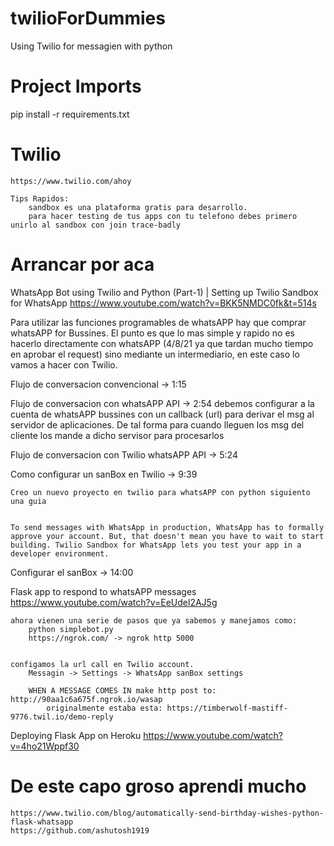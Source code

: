 # twilioForDummies
Using Twilio for messagien with python

# Project Imports
 pip install -r requirements.txt

# Twilio
	https://www.twilio.com/ahoy
	
	Tips Rapidos:
		sandbox es una plataforma gratis para desarrollo.
		para hacer testing de tus apps con tu telefono debes primero unirlo al sandbox con join trace-badly

# Arrancar por aca
WhatsApp Bot using Twilio and Python (Part-1) | Setting up Twilio Sandbox for WhatsApp
	https://www.youtube.com/watch?v=BKK5NMDC0fk&t=514s
	
Para utilizar las funciones programables de whatsAPP hay que comprar whatsAPP for Bussines. El punto es que lo mas simple y rapido no es hacerlo directamente con whatsAPP (4/8/21 ya que tardan mucho tiempo en aprobar el request) sino mediante un intermediario, en este caso lo vamos a hacer con Twilio.

Flujo de conversacion convencional ->  1:15

Flujo de conversacion con whatsAPP API	-> 2:54
	debemos configurar a la cuenta de whatsAPP bussines con un callback (url) para derivar el msg al servidor de aplicaciones.
	De tal forma para cuando lleguen los msg del cliente los mande a dicho servisor para procesarlos
	
Flujo de conversacion con Twilio whatsAPP API -> 5:24


Como configurar un sanBox en Twilio -> 9:39

	Creo un nuevo proyecto en twilio para whatsAPP con python siguiento una guia
	
	
	To send messages with WhatsApp in production, WhatsApp has to formally approve your account. But, that doesn't mean you have to wait to start building. Twilio Sandbox for WhatsApp lets you test your app in a developer environment.
	
	
Configurar el sanBox -> 14:00

Flask app to respond to whatsAPP messages
	https://www.youtube.com/watch?v=EeUdel2AJ5g
	
	ahora vienen una serie de pasos que ya sabemos y manejamos como:
		python simplebot.py
		https://ngrok.com/ -> ngrok http 5000
	

	configamos la url call en Twilio account.
		Messagin -> Settings -> WhatsApp sanBox settings
		
		WHEN A MESSAGE COMES IN make http post to: http://90aa1c6a675f.ngrok.io/wasap
			originalmente estaba esta: https://timberwolf-mastiff-9776.twil.io/demo-reply
	
Deploying Flask App on Heroku
	https://www.youtube.com/watch?v=4ho21Wppf30
	

# De este capo groso aprendi mucho
	https://www.twilio.com/blog/automatically-send-birthday-wishes-python-flask-whatsapp
	https://github.com/ashutosh1919
	